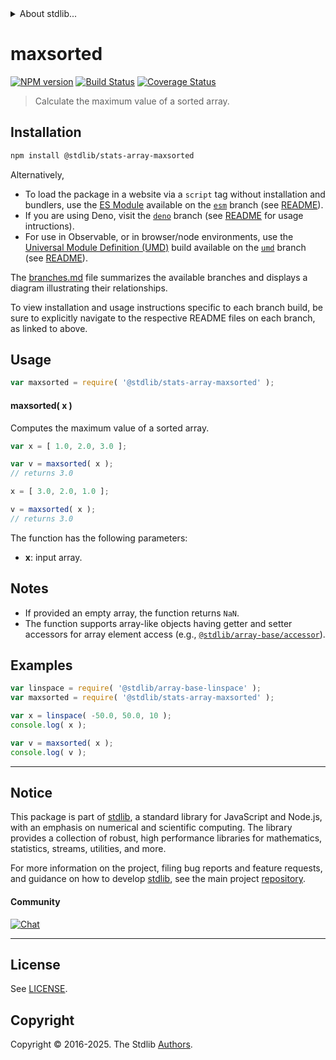 <!--

@license Apache-2.0

Copyright (c) 2025 The Stdlib Authors.

Licensed under the Apache License, Version 2.0 (the "License");
you may not use this file except in compliance with the License.
You may obtain a copy of the License at

   http://www.apache.org/licenses/LICENSE-2.0

Unless required by applicable law or agreed to in writing, software
distributed under the License is distributed on an "AS IS" BASIS,
WITHOUT WARRANTIES OR CONDITIONS OF ANY KIND, either express or implied.
See the License for the specific language governing permissions and
limitations under the License.

-->


<details>
  <summary>
    About stdlib...
  </summary>
  <p>We believe in a future in which the web is a preferred environment for numerical computation. To help realize this future, we've built stdlib. stdlib is a standard library, with an emphasis on numerical and scientific computation, written in JavaScript (and C) for execution in browsers and in Node.js.</p>
  <p>The library is fully decomposable, being architected in such a way that you can swap out and mix and match APIs and functionality to cater to your exact preferences and use cases.</p>
  <p>When you use stdlib, you can be absolutely certain that you are using the most thorough, rigorous, well-written, studied, documented, tested, measured, and high-quality code out there.</p>
  <p>To join us in bringing numerical computing to the web, get started by checking us out on <a href="https://github.com/stdlib-js/stdlib">GitHub</a>, and please consider <a href="https://opencollective.com/stdlib">financially supporting stdlib</a>. We greatly appreciate your continued support!</p>
</details>

# maxsorted

[![NPM version][npm-image]][npm-url] [![Build Status][test-image]][test-url] [![Coverage Status][coverage-image]][coverage-url] <!-- [![dependencies][dependencies-image]][dependencies-url] -->

> Calculate the maximum value of a sorted array.

<section class="intro">

</section>

<!-- /.intro -->

<section class="installation">

## Installation

```bash
npm install @stdlib/stats-array-maxsorted
```

Alternatively,

-   To load the package in a website via a `script` tag without installation and bundlers, use the [ES Module][es-module] available on the [`esm`][esm-url] branch (see [README][esm-readme]).
-   If you are using Deno, visit the [`deno`][deno-url] branch (see [README][deno-readme] for usage intructions).
-   For use in Observable, or in browser/node environments, use the [Universal Module Definition (UMD)][umd] build available on the [`umd`][umd-url] branch (see [README][umd-readme]).

The [branches.md][branches-url] file summarizes the available branches and displays a diagram illustrating their relationships.

To view installation and usage instructions specific to each branch build, be sure to explicitly navigate to the respective README files on each branch, as linked to above.

</section>

<section class="usage">

## Usage

```javascript
var maxsorted = require( '@stdlib/stats-array-maxsorted' );
```

#### maxsorted( x )

Computes the maximum value of a sorted array.

```javascript
var x = [ 1.0, 2.0, 3.0 ];

var v = maxsorted( x );
// returns 3.0

x = [ 3.0, 2.0, 1.0 ];

v = maxsorted( x );
// returns 3.0
```

The function has the following parameters:

-   **x**: input array.

</section>

<!-- /.usage -->

<section class="notes">

## Notes

-   If provided an empty array, the function returns `NaN`.
-   The function supports array-like objects having getter and setter accessors for array element access (e.g., [`@stdlib/array-base/accessor`][@stdlib/array/base/accessor]).

</section>

<!-- /.notes -->

<section class="examples">

## Examples

<!-- eslint no-undef: "error" -->

```javascript
var linspace = require( '@stdlib/array-base-linspace' );
var maxsorted = require( '@stdlib/stats-array-maxsorted' );

var x = linspace( -50.0, 50.0, 10 );
console.log( x );

var v = maxsorted( x );
console.log( v );
```

</section>

<!-- /.examples -->

<!-- Section for related `stdlib` packages. Do not manually edit this section, as it is automatically populated. -->

<section class="related">

</section>

<!-- /.related -->

<!-- Section for all links. Make sure to keep an empty line after the `section` element and another before the `/section` close. -->


<section class="main-repo" >

* * *

## Notice

This package is part of [stdlib][stdlib], a standard library for JavaScript and Node.js, with an emphasis on numerical and scientific computing. The library provides a collection of robust, high performance libraries for mathematics, statistics, streams, utilities, and more.

For more information on the project, filing bug reports and feature requests, and guidance on how to develop [stdlib][stdlib], see the main project [repository][stdlib].

#### Community

[![Chat][chat-image]][chat-url]

---

## License

See [LICENSE][stdlib-license].


## Copyright

Copyright &copy; 2016-2025. The Stdlib [Authors][stdlib-authors].

</section>

<!-- /.stdlib -->

<!-- Section for all links. Make sure to keep an empty line after the `section` element and another before the `/section` close. -->

<section class="links">

[npm-image]: http://img.shields.io/npm/v/@stdlib/stats-array-maxsorted.svg
[npm-url]: https://npmjs.org/package/@stdlib/stats-array-maxsorted

[test-image]: https://github.com/stdlib-js/stats-array-maxsorted/actions/workflows/test.yml/badge.svg?branch=main
[test-url]: https://github.com/stdlib-js/stats-array-maxsorted/actions/workflows/test.yml?query=branch:main

[coverage-image]: https://img.shields.io/codecov/c/github/stdlib-js/stats-array-maxsorted/main.svg
[coverage-url]: https://codecov.io/github/stdlib-js/stats-array-maxsorted?branch=main

<!--

[dependencies-image]: https://img.shields.io/david/stdlib-js/stats-array-maxsorted.svg
[dependencies-url]: https://david-dm.org/stdlib-js/stats-array-maxsorted/main

-->

[chat-image]: https://img.shields.io/gitter/room/stdlib-js/stdlib.svg
[chat-url]: https://app.gitter.im/#/room/#stdlib-js_stdlib:gitter.im

[stdlib]: https://github.com/stdlib-js/stdlib

[stdlib-authors]: https://github.com/stdlib-js/stdlib/graphs/contributors

[umd]: https://github.com/umdjs/umd
[es-module]: https://developer.mozilla.org/en-US/docs/Web/JavaScript/Guide/Modules

[deno-url]: https://github.com/stdlib-js/stats-array-maxsorted/tree/deno
[deno-readme]: https://github.com/stdlib-js/stats-array-maxsorted/blob/deno/README.md
[umd-url]: https://github.com/stdlib-js/stats-array-maxsorted/tree/umd
[umd-readme]: https://github.com/stdlib-js/stats-array-maxsorted/blob/umd/README.md
[esm-url]: https://github.com/stdlib-js/stats-array-maxsorted/tree/esm
[esm-readme]: https://github.com/stdlib-js/stats-array-maxsorted/blob/esm/README.md
[branches-url]: https://github.com/stdlib-js/stats-array-maxsorted/blob/main/branches.md

[stdlib-license]: https://raw.githubusercontent.com/stdlib-js/stats-array-maxsorted/main/LICENSE

[@stdlib/array/base/accessor]: https://github.com/stdlib-js/array-base-accessor

</section>

<!-- /.links -->
